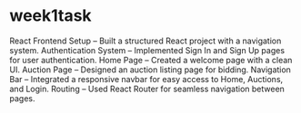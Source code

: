 # week1task
React Frontend Setup – Built a structured React project with a navigation system.
Authentication System – Implemented Sign In and Sign Up pages for user authentication.
Home Page – Created a welcome page with a clean UI.
Auction Page – Designed an auction listing page for bidding.
Navigation Bar – Integrated a responsive navbar for easy access to Home, Auctions, and Login.
Routing – Used React Router for seamless navigation between pages.
